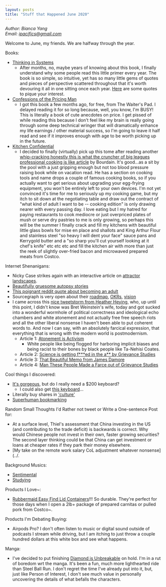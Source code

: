 ```yaml
---
layout: posts
title: "Stuff that Happened June 2020"
---
```

*Author: Bianca Yang*<br>
*Email: <a href="mailto:ipacifics@gmail.com?subject=Hello from the XDRT Blog">ipacifics@gmail.com</a>*<br>

Welcome to June, my friends. We are halfway through the year.

Books:
* [Thinking in Systems](https://www.amazon.com/Thinking-Systems-Donella-H-Meadows/dp/1603580557)
  * After months, no, maybe years of knowing about this book, I finally
  understand why some people read this little primer every year. The book is
  so simple, so intuitive, yet has so many little gems of quotes and pieces of
  perspective scattered throughout that it's worth devouring it all in one
  sitting once each year. [Here](../03/thinking-in-systems-quotes.html) are some
  quotes to pique your interest.
* [Confessions of the Pricing
Man](https://www.amazon.com/Confessions-Pricing-Man-Affects-Everything/dp/3319203991)
  * I got this book a few months ago, for free, from The Waiter's Pad. I delayed
  reading it for so long because, well, you know, I'm BUSY! This is literally a
  book of cute anecdotes on price. I get pissed of while reading this because I
  don't feel like my brain is really going through some deep technical wringer
  that will dramatically enhance my life earnings / other material success, so
  I'm going to leave it half read and see if it improves enough with age to be
  worth picking up in the future.
* [Kitchen
Confidential](https://www.amazon.com/Kitchen-Confidential-Updated-Adventures-Underbelly/dp/0060899220/ref=sr_1_2?dchild=1&keywords=kitchen+confidential&qid=1591558074&s=books&sr=1-2)
  * I decided to finally (virtually) pick up this tome after reading another
  [whip-cracking honestly this is what the cruncher of big leagues professional
  cooking is like
  article](https://ruhlman.com/2010/09/20/so-you-wanna-be-a-chef-by-bourdain-2/?ck_subscriber_id=547821799)
  by Bourdain. It's good...as a sit by the pool with a just gripping enough but
  not too blood pressure raising book while on vacation read. He has a section
  on cooking tools and name drops a couple of famous cooking books, so if you
  actually want to get serious about upgrading your egg-frying equipment, you
  won't be entirely left to your own devices. I'm not yet convinced it's time
  for me to seriously up my cooking game, but my itch to sit down at the
  negotiating table and draw out the contract of "what kind of adult I want to
  be -- cooking edition" is only drawing nearer with every passing day. I love
  eating but I my hatred for paying restaurants to cook mediocre or just
  overpriced plates of mush or serve dry pastries to me is only growing, so
  perhaps this will be the summer I finally crack and fill my kitchens with
  beautiful little glass bowls for mise en place and shallots and King Arthur
  Flour and stainless steel "so heavy I will dent your face" sauce pans and
  Kerrygold butter and a "so sharp you'll cut yourself looking at it chef's
  knife" etc etc etc and fill the kitchen air with more than just the reek of
  slightly over-fried bacon and microwaved prepared meats from Costco.

Internet Shenanigans:
* Nicky Case strikes again with an interactive article on
[attractor landscapes](https://ncase.me/attractors/).
* [Beautifully gruesome autopsy
stories](https://www.reddit.com/r/AskReddit/comments/1z2s2c/what_is_the_most_shitty_thing_about_becoming_an/)
* [This poignant reddit quote about becoming an adult](https://www.reddit.com/r/AskReddit/comments/1z2s2c/what_is_the_most_shitty_thing_about_becoming_an/cfq20t6/)
* Sourcegraph is very open about their
[roadmap](https://docs.google.com/document/d/1cBsE9801DcBF9chZyMnxRdolqM_1c2pPyGQz15QAvYI/edit),
[OKRs](https://about.sourcegraph.com/company/okrs),
[vision](https://about.sourcegraph.com/company/strategy)
* I came across this [nice tweetstorm from Heather Heying](https://twitter.com/HeatherEHeying/status/1269835093222158337?s=20), who, up until this point, I didn't know was Bret Weinstein's
wife, today and got sucked into a wonderful wormhole of political correctness
and ideological echo chambers and white atonement and not actually free free
speech riots and all the other liberal nonsense I haven't been able to put
coherent words to. And now I can say, with an absolutely farcical expression,
that everything that is wrong with the modern world is postmodernism.
  * Article 1: [Atonement is Activism](https://www.the-american-interest.com/2018/05/24/atonement-as-activism/)
    * White people like being flogged for harboring implicit biases and being
    racist to their bones by black people like Ta-Nehisi Coates.
  * Article 2: [Science is getting f\*\*\*ed in the a\*\* by Grievance
  Studies](https://medium.com/@heyingh/grievance-studies-goes-after-the-scientific-method-63b6cfd9c913)
  * Article 3: [That Beautiful Memo from James
  Damore](https://assets.documentcloud.org/documents/3914586/Googles-Ideological-Echo-Chamber.pdf)
  * Article 4: [Man These People Made a Farce out of Grievance
  Studies](https://areomagazine.com/2018/10/02/academic-grievance-studies-and-the-corruption-of-scholarship/)

Cool things I discovered:
* [It's gorgeous](https://sonderdesign.com), but do I really need a $200
keyboard?
  * I could also get [this keyboard](https://waytools.com)...
* Literally buy shares in ['culture'](https://withotis.com/drop/tomb-of-dracula-10)
* [Superhuman bookmarking](https://getkozmos.com)

Random Small Thoughts I'd Rather not tweet or Write a One-sentence Post for:
* At a surface level, Thiel's assessment that China investing in the US (and
contributing to the trade deficit) is backwards is correct. Why would Chinese
people not invest in their own, faster growing securities? The second layer
thinking could be that China can get investment or loans at cheaper rates if
they park their money elsewhere.
* [My take on the remote work salary CoL adjustment whatever nonsense](../.

Background Musics:
* [Sentimental](https://www.youtube.com/watch?v=QkkvaiG1rJA)
* [Studying](https://www.youtube.com/watch?v=MgphHyGgeQU)

Products I Love~:
* [Rubbermaid Easy Find Lid
Containers](https://www.amazon.com/s?k=rubbermaid+easy+find&ref=nb_sb_noss_2)!!!
So durable. They're perfect for those days when I open a 2lb+ package of
prepared carnitas or pulled pork from Costco~.

Products I'm Debating Buying:
* Airpods Pro? I don't often listen to music or digital sound outside of
podcasts I stream while driving, but I am itching to just throw a couple hundred
dollars at this white box and see what happens.

Manga:
* I've decided to put finishing [Diamond is
Unbreakable](https://en.wikipedia.org/wiki/Diamond_Is_Unbreakable) on hold. I'm
in a rut of boredom wrt the manga. It's been a fun, much more lighthearted ride
than Steel Ball Run. I don't regret the time I've already put into it, but, just
like Person of Interest, I don't see much value in personally uncovering the
details of what befalls the characters.
